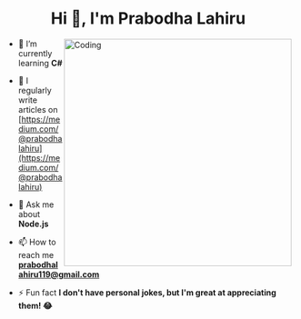 <h1 align="center">Hi 👋, I'm Prabodha Lahiru</h1>
<!-- <h3 align="center">Associate Software Engineer</h3> -->
<img align="right" alt="Coding" width="400" src="https://cdn.dribbble.com/users/1162077/screenshots/3848914/programmer.gif">

- 🌱 I’m currently learning **C#**

- 📝 I regularly write articles on [https://medium.com/@prabodhalahiru](https://medium.com/@prabodhalahiru)

- 💬 Ask me about **Node.js**

- 📫 How to reach me **prabodhalahiru119@gmail.com**

- ⚡ Fun fact **I don't have personal jokes, but I'm great at appreciating them! 😂**

